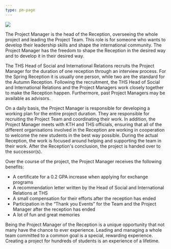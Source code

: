 ```yaml
---
type: pm-page
---
```

![](/./pm-collage.png)

The Project Manager is the head of the Reception, overseeing the whole project and leading the Project Team. This role is for someone who wants to develop their leadership skills and shape the international community. The Project Manager has the freedom to shape the Reception in the desired way and to develop it in their desired way.

The THS Head of Social and International Relations recruits the Project Manager for the duration of one reception through an interview process. For the Spring Reception it is usually one person, while two are the standard for the Autumn Reception. Following the recruitment, the THS Head of Social and International Relations and the Project Managers work closely together to make the Reception happen. Furthermore, past Project Managers may be available as advisors. 

On a daily basis, the Project Manager is responsible for developing a working plan for the entire project duration. They are responsible for recruiting the Project Team and coordinating their work. In addition, the Project Manager meets with KTH and THS officials, ensuring that all of the different organisations involved in the Reception are working in cooperation to welcome the new students in the best way possible. During the actual Reception, the work is focused around helping and supporting the team in their work. After the Reception's conclusion, the project is handed over to the successor(s). 

Over the course of the project, the Project Manager receives the following benefits:

* A certificate for a 0.2 GPA increase when applying for exchange programs
* A recommendation letter written by the Head of Social and International Relations at THS
* A small compensation for their efforts after the reception has ended
* Participation in the “Thank you Events” for the Team and the Project Manager after the reception has ended
* A lot of fun and great memories

Being the Project Manager of the Reception is a unique opportunity that not many have the chance to ever experience. Leading and managing a whole team committed to a common goal is a special, rewarding experience. Creating a project for hundreds of students is an experience of a lifetime.
